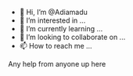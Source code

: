 - 👋 Hi, I’m @Adiamadu
- 👀 I’m interested in ...
- 🌱 I’m currently learning ...
- 💞️ I’m looking to collaborate on ...
- 📫 How to reach me ...

<!---
Adiamadu/Adiamadu is a ✨ special ✨ repository because its `README.md` (this file) appears on your GitHub profile.
You can click the Preview link to take a look at your changes.
--->


Any help from anyone up here 
